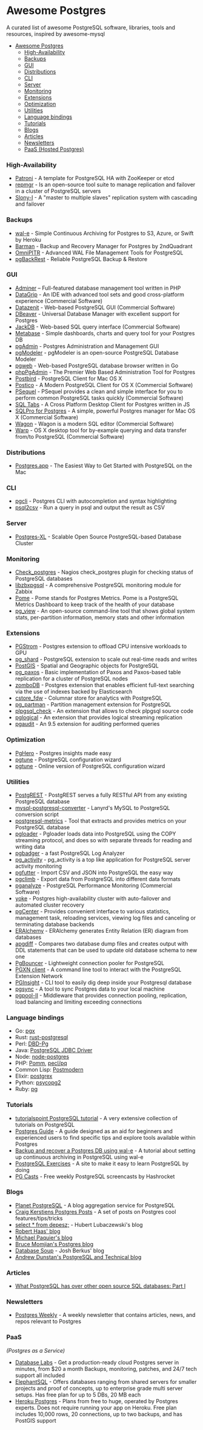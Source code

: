 # Awesome Postgres
A curated list of awesome PostgreSQL software, libraries, tools and resources, inspired by awesome-mysql

- [Awesome Postgres](https://github.com/dhamaniasad/awesome-postgres#awesome-postgres)
  - [High-Availability](#high-availability)
  - [Backups](#backups)
  - [GUI](#gui)
  - [Distributions](#distributions)
  - [CLI](#cli)
  - [Server](#server)
  - [Monitoring](#monitoring)
  - [Extensions](#extensions)
  - [Optimization](#optimization)
  - [Utilities](#utilities)
  - [Language bindings](#language-bindings)
  - [Tutorials](#tutorials)
  - [Blogs](#blogs)
  - [Articles](#articles)
  - [Newsletters](#newsletters)
  - [PaaS (Hosted Postgres)](#paas)

### High-Availability
* [Patroni](https://github.com/zalando/patroni) - A template for PostgreSQL HA with ZooKeeper or etcd
* [repmgr](https://github.com/2ndQuadrant/repmgr) - Is an open-source tool suite to manage replication and failover in a cluster of PostgreSQL servers
* [Slony-I](http://slony.info) - A "master to multiple slaves" replication system with cascading and failover

### Backups
* [wal-e](https://github.com/wal-e/wal-e) - Simple Continuous Archiving for Postgres to S3, Azure, or Swift by Heroku
* [Barman](http://www.pgbarman.org/) - Backup and Recovery Manager for Postgres by 2ndQuadrant
* [OmniPITR](https://github.com/omniti-labs/omnipitr) - Advanced WAL File Management Tools for PostgreSQL
* [pgBackRest](http://www.pgbackrest.org) - Reliable PostgreSQL Backup & Restore

### GUI
* [Adminer](https://www.adminer.org/) – Full-featured database management tool written in PHP
* [DataGrip](https://www.jetbrains.com/datagrip/) - An IDE with advanced tool sets and good cross-platform experience (Commercial Software)
* [Datazenit](https://datazenit.com/) - Web-based PostgreSQL GUI (Commercial Software)
* [DBeaver](http://dbeaver.jkiss.org) - Universal Database Manager with excellent support for Postgres
* [JackDB](https://www.jackdb.com/) - Web-based SQL query interface (Commercial Software)
* [Metabase](http://www.metabase.com) - Simple dashboards, charts and query tool for your Postgres DB
* [pgAdmin](https://www.pgadmin.org/) - Postgres Administration and Management GUI
* [pgModeler](http://pgmodeler.com.br/) - pgModeler is an open-source PostgreSQL Database Modeler
* [pgweb](https://github.com/sosedoff/pgweb) - Web-based PostgreSQL database browser written in Go
* [phpPgAdmin](https://github.com/phppgadmin/phppgadmin) - The Premier Web Based Administration Tool for Postgres
* [Postbird](https://github.com/Paxa/postbird) - PostgreSQL Client for Mac OS X
* [Postico](https://eggerapps.at/postico/) - A Modern PostgreSQL Client for OS X (Commercial Software)
* [PSequel](http://www.psequel.com/) - PSequel provides a clean and simple interface for you to perform common PostgreSQL tasks quickly (Commercial Software)
* [SQL Tabs](http://www.sqltabs.com/) - A Cross Platform Desktop Client for Postgres written in JS
* [SQLPro for Postgres](http://macpostgresclient.com/) - A simple, powerful Postgres manager for Mac OS X (Commercial Software)
* [Wagon](https://www.wagonhq.com/) - Wagon is a modern SQL editor (Commercial Software)
* [Warp](http://warp.one/) - OS X desktop tool for by-example querying and data transfer from/to PostgreSQL (Commercial Software)

### Distributions
* [Postgres.app](http://postgresapp.com/) - The Easiest Way to Get Started with PostgreSQL on the Mac

### CLI
* [pgcli](https://github.com/dbcli/pgcli) - Postgres CLI with autocompletion and syntax highlighting
* [psql2csv](https://github.com/fphilipe/psql2csv) - Run a query in psql and output the result as CSV

### Server
* [Postgres-XL](http://www.postgres-xl.org/) - Scalable Open Source PostgreSQL-based Database Cluster

### Monitoring
* [Check\_postgres](https://github.com/bucardo/check_postgres) - Nagios check\_postgres plugin for checking status of PostgreSQL databases
* [libzbxpgsql](https://github.com/cavaliercoder/libzbxpgsql) - A comprehensive PostgreSQL monitoring module for Zabbix
* [Pome](https://github.com/rach/pome) - Pome stands for Postgres Metrics. Pome is a PostgreSQL Metrics Dashboard to keep track of the health of your database
* [pg\_view](https://github.com/zalando/pg_view) - An open-source command-line tool that shows global system stats, per-partition information, memory stats and other information

### Extensions
* [PGStrom](https://wiki.postgresql.org/wiki/PGStrom) - Postgres extension to offload CPU intensive workloads to GPU
* [pg\_shard](https://github.com/citusdata/pg_shard) - PostgreSQL extension to scale out real-time reads and writes
* [PostGIS](http://postgis.net/) - Spatial and Geographic objects for PostgreSQL
* [pg\_paxos](https://github.com/citusdata/pg_paxos/) - Basic implementation of Paxos and Paxos-based table replication for a cluster of PostgreSQL nodes
* [zomboDB](https://github.com/zombodb/zombodb) - Postgres extension that enables efficient full-text searching via the use of indexes backed by Elasticsearch
* [cstore\_fdw](https://github.com/citusdata/cstore_fdw) - Columnar store for analytics with PostgreSQL
* [pg\_partman](https://github.com/keithf4/pg_partman) - Partition management extension for PostgreSQL
* [plpgsql\_check](https://github.com/okbob/plpgsql_check) - An extension that allows to check plpgsql source code
* [pglogical](https://github.com/2ndQuadrant/pglogical) - An extension that provides logical streaming replication
* [pgaudit](https://github.com/pgaudit/pgaudit) - An 9.5 extension for auditing performed queries  

### Optimization
* [PgHero](https://github.com/ankane/pghero) - Postgres insights made easy
* [pgtune](https://github.com/gregs1104/pgtune/) - PostgreSQL configuration wizard
* [pgtune](http://pgtune.leopard.in.ua/) - Online version of PostgreSQL configuration wizard

### Utilities
* [PostgREST](https://github.com/begriffs/postgrest) - PostgREST serves a fully RESTful API from any existing PostgreSQL database
* [mysql-postgresql-converter](https://github.com/lanyrd/mysql-postgresql-converter) - Lanyrd's MySQL to PostgreSQL conversion script
* [postgresql-metrics](https://github.com/spotify/postgresql-metrics) - Tool that extracts and provides metrics on your PostgreSQL database
* [pgloader](https://github.com/dimitri/pgloader) - Pgloader loads data into PostgreSQL using the COPY streaming protocol, and does so with separate threads for reading and writing data
* [pgbadger](https://github.com/dalibo/pgbadger) - a fast PostgreSQL Log Analyzer
* [pg\_activity](https://github.com/julmon/pg_activity) - pg\_activity is a top like application for PostgreSQL server activity monitoring
* [pgfutter](https://github.com/lukasmartinelli/pgfutter) - Import CSV and JSON into PostgreSQL the easy way
* [pgclimb](https://github.com/lukasmartinelli/pgclimb) - Export data from PostgreSQL into different data formats
* [pganalyze](https://pganalyze.com) - PostgreSQL Performance Monitoring (Commercial Software)
* [yoke](https://github.com/nanopack/yoke) - Postgres high-availability cluster with auto-failover and automated cluster recovery
* [pgCenter](https://github.com/lesovsky/pgcenter) - Provides convenient interface to various statistics, management task, reloading services, viewing log files and canceling or terminating database backends
* [ERAlchemy](https://github.com/Alexis-benoist/eralchemy) - ERAlchemy generates Entity Relation (ER) diagram from databases
* [apgdiff](http://www.apgdiff.com/) - Compares two database dump files and creates output with DDL statements that can be used to update old database schema to new one
* [PgBouncer](http://pgbouncer.github.io) - Lightweight connection pooler for PostgreSQL
* [PGXN client](https://github.com/dvarrazzo/pgxnclient) - A command line tool to interact with the PostgreSQL Extension Network
* [PGInsight](http://pginsight.io/) - CLI tool to easily dig deep inside your Postgresql database
* [pgsync](https://github.com/ankane/pgsync) - A tool to sync Postgres data to your local machine
* [pgpool-II](http://www.pgpool.net/mediawiki/index.php/Main_Page) - Middleware that provides connection pooling, replication, load balancing and limiting exceeding connections

### Language bindings
* Go: [pgx](https://github.com/jackc/pgx)
* Rust: [rust-postgresql](https://github.com/sfackler/rust-postgres)
* Perl: [DBD-Pg](http://search.cpan.org/~turnstep/DBD-Pg/Pg.pm)
* Java: [PostgreSQL JDBC Driver](https://jdbc.postgresql.org/)
* Node: [node-postgres](https://github.com/brianc/node-postgres)
* PHP: [Pomm](http://www.pomm-project.org), [pecl/pq](https://github.com/m6w6/ext-pq)
* Common Lisp: [Postmodern](https://github.com/marijnh/Postmodern)
* Elixir: [postgrex](https://github.com/ericmj/postgrex)
* Python: [psycopg2](https://pypi.python.org/pypi/psycopg2)
* Ruby: [pg](https://bitbucket.org/ged/ruby-pg/wiki/Home)

### Tutorials
* [tutorialspoint PostgreSQL tutorial](http://www.tutorialspoint.com/postgresql/) - A very extensive collection of tutorials on PostgreSQL
* [Postgres Guide](http://postgresguide.com/) - A guide designed as an aid for beginners and experienced users to find specific tips and explore tools available within Postgres
* [Backup and recover a Postgres DB using wal-e](https://coderwall.com/p/cwe2_a/backup-and-recover-a-postgres-db-using-wal-e) - A tutorial about setting up continuous archiving in PostgreSQL using wal-e
* [PostgreSQL Exercises](https://pgexercises.com/) - A site  to make it easy to learn PostgreSQL by doing
* [PG Casts](https://www.pgcasts.com) - Free weekly PostgreSQL screencasts by Hashrocket

### Blogs
* [Planet PostgreSQL](http://planet.postgresql.org/) - A blog aggregation service for PostgreSQL
* [Craig Kerstiens Postgres Posts](http://www.craigkerstiens.com/categories/postgres/) - A set of posts on Postgres cool features/tips/tricks
* [select * from depesz;](https://www.depesz.com/tag/postgresql/) - Hubert Lubaczewski's blog
* [Robert Haas' blog](http://rhaas.blogspot.ru/search/label/postgresql/)
* [Michael Paquier's blog](http://michael.otacoo.com/)
* [Bruce Momjian's Postgres blog](http://momjian.us/main/blogs/pgblog.html)
* [Database Soup](http://www.databasesoup.com/search/label/postgresql/) - Josh Berkus' blog
* [Andrew Dunstan's PostgreSQL and Technical blog](http://adpgtech.blogspot.ru/search/label/PostgreSQL/)

### Articles

* [What PostgreSQL has over other open source SQL databases: Part I](https://www.compose.io/articles/what-postgresql-has-over-other-open-source-sql-databases/)

### Newsletters

* [Postgres Weekly](http://postgresweekly.com/) - A weekly newsletter that contains articles, news, and repos relevant to Postgres

### PaaS
*(Postgres as a Service)*
* [Database Labs](https://www.databaselabs.io) - Get a production-ready cloud Postgres server in minutes, from $20 a month Backups, monitoring, patches, and 24/7 tech support all included
* [ElephantSQL](http://www.elephantsql.com) - Offers databases ranging from shared servers for smaller projects and proof of concepts, up to enterprise grade multi server setups. Has free plan for up to 5 DBs, 20 MB each
* [Heroku Postgres](https://elements.heroku.com/addons/heroku-postgresql) - Plans from free to huge, operated by Postgres experts. Does not require running your app on Heroku. Free plan includes 10,000 rows, 20 connections, up to two backups, and has PostGIS support

